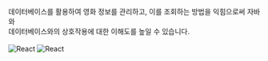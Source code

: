 
데이터베이스를 활용하여 영화 정보를 관리하고, 이를 조회하는 방법을 익힘으로써 자바와 
</br>
데이터베이스와의 상호작용에 대한 이해도를 높일 수 있습니다.
</br></br>
![React](https://img.shields.io/badge/eclipseide-444444?style=for-the-badge&logo=eclipseide&logoColor=#525C86)
![React](https://img.shields.io/badge/mysql-ffffff?style=for-the-badge&logo=mysql)


